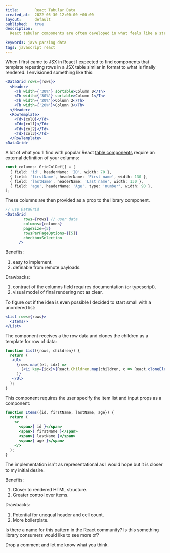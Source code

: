 ```yaml
---
title:       React Tabular Data
created_at:  2022-05-30 12:00:00 +00:00
layout:      default
published:   true
description:
  React tabular components are often developed in what feels like a strange inversion of the rendering flow.

keywords: java parsing data
tags: javascript react
---
```


When I first came to JSX in React I expected to find components that template repeating rows in a JSX table similar in format to what is finally rendered. I envisioned something like this:

```jsx
<DataGrid rows={rows}>
  <Header>
    <Th width={'30%'} sortable>Column 0</Th>
    <Th width={'30%'} sortable>Column 1</Th>
    <Th width={'20%'}>Column 2</Th>
    <Th width={'20%'}>Column 3</Th>
  </Header>
  <RowTemplate>
    <Td>{col0}</Td>
    <Td>{col1}</Td>
    <Td>{col2}</Td>
    <Td>{col3}</Td>
  </RowTemplate>
<DataGrid>
```

A lot of what you'll find with popular React [table components](https://mui.com/material-ui/react-table/) require an external definition of your columns:

```typescript
const columns: GridColDef[] = [
  { field: 'id', headerName: 'ID', width: 70 },
  { field: 'firstName', headerName: 'First name', width: 130 },
  { field: 'lastName', headerName: 'Last name', width: 130 },
  { field: 'age', headerName: 'Age', type: 'number', width: 90 },
];
```

These columns are then provided as a prop to the library component.

```jsx
// use DataGrid
<DataGrid
        rows={rows} // user data
        columns={columns}
        pageSize={5}
        rowsPerPageOptions={[5]}
        checkboxSelection
      />
```

Benefits:

1. easy to implement.
2. definable from remote payloads. 

Drawbacks:

1. contract of the columns field requires documentation (or typescript).
2. visual model of final rendering not as clear.

To figure out if the idea is even possible I decided to start small with a unordered list:

```jsx
<List rows={rows}>
  <Items/>
</List>
```

The component receives a the row data and clones the children as a template for row of data:

```jsx
function List({rows, children}) {
  return (
   <Ul>
     {rows.map((el, idx) =>
       (<Li key={idx}>{React.Children.map(children, c => React.cloneElement(c, el))}</Li>)
     )}
   </Ul>
  );
}
```

This component requires the user specify the item list and input props as a component:

```jsx
function Items({id, firstName, lastName, age}) {
  return (
    <>
      <span>{ id }</span>
      <span>{ firstName }</span>
      <span>{ lastName }</span>
      <span>{ age }</span>
    </>
  );
}
```

The implementation isn't as representational as I would hope but it is closer to my initial desire.

Benefits:

1. Closer to rendered HTML structure.
2. Greater control over items.

Drawbacks:

1. Potential for unequal header and cell count.
2. More boilerplate.

Is there a name for this pattern in the React community? Is this something library consumers would like to see more of?

Drop a comment and let me know what you think.